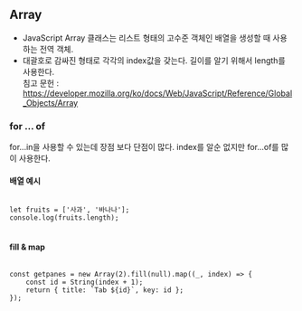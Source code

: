 
## Array
- JavaScript Array 클래스는 리스트 형태의 고수준 객체인 배열을 생성할 때 사용하는 전역 객체.
- 대괄호로 감싸진 형태로 각각의 index값을 갖는다. 길이를 알기 위해서 length를 사용한다. <br/>
침고 문헌 : https://developer.mozilla.org/ko/docs/Web/JavaScript/Reference/Global_Objects/Array

### for ... of 
for...in을 사용할 수 있는데 장점 보다 단점이 많다. index를 알순 없지만 for...of를 많이 사용한다. 

#### 배열 예시
<pre>
<code>
let fruits = ['사과', '바나나'];
console.log(fruits.length);
</code>
</pre>

#### fill & map
<pre>
<code>
const getpanes = new Array(2).fill(null).map((_, index) => {
	const id = String(index + 1);
	return { title: `Tab ${id}`, key: id };
});
</code>
</pre>
